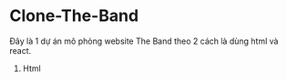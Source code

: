 # Clone-The-Band
Đây là 1 dự án mô phỏng website The Band theo 2 cách là dùng html và react.
1. Html
